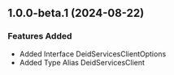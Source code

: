## 1.0.0-beta.1 (2024-08-22)
    
### Features Added

  - Added Interface DeidServicesClientOptions
  - Added Type Alias DeidServicesClient
    
